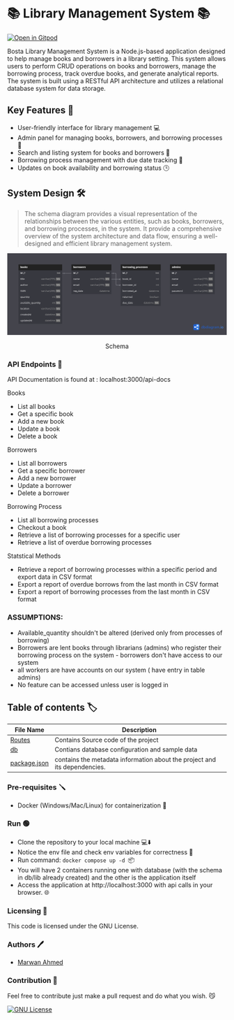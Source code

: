 # 📚 Library Management System 📚

[![Open in Gitpod](https://gitpod.io/button/open-in-gitpod.svg)](https://gitpod.io/#https://github.com/XMaroRadoX/library-managment-backend)

Bosta Library Management System is a Node.js-based application designed to help manage books and borrowers in a library setting. This system allows users to perform CRUD operations on books and borrowers, manage the borrowing process, track overdue books, and generate analytical reports. The system is built using a RESTful API architecture and utilizes a relational database system for data storage.

## Key Features 🔑

- User-friendly interface for library management 💻
- Admin panel for managing books, borrowers, and borrowing processes 🚀
- Search and listing system for books and borrowers 🔎
- Borrowing process management with due date tracking 📅
- Updates on book availability and borrowing status 🕒
  
## System Design 🛠️

> The schema diagram provides a visual representation of the relationships between the various entities, such as books, borrowers, and borrowing processes, in the system. It provide a comprehensive overview of the system architecture and data flow, ensuring a well-designed and efficient library management system.

<p align="center" width="100%">
<img src="docs/data_docs/schema.png">
</p>
<p align="center" width="100%">
Schema
</p>

### API Endpoints 🔌

API Documentation is found at : localhost:3000/api-docs

Books

-  List all books
- Get a specific book
- Add a new book
- Update a book
- Delete a book

Borrowers

-  List all borrowers
- Get a specific borrower
- Add a new borrower
- Update a borrower
- Delete a borrower

Borrowing Process

- List all borrowing processes
- Checkout a book
- Retrieve a list of borrowing processes for a specific user
- Retrieve a list of overdue borrowing processes

Statstical Methods

* Retrieve a report of borrowing processes within a specific period and export data in CSV format
* Export a report of overdue borrows from the last month in CSV format
* Export a report of borrowing processes from the last month in CSV format


### ASSUMPTIONS:

- Available_quantity shouldn't be altered (derived only from processes of borrowing)
- Borrowers are lent books through librarians (admins) who register their borrowing process on the system - borrowers don't have access to our system
- all workers are have accounts on our system ( have entry in table admins)
- No feature can be accessed unless user is logged in

## Table of contents 🏷

| File Name                                                                                   | Description                                                               |
| ------------------------------------------------------------------------------------------- | ------------------------------------------------------------------------- |
| [Routes](https://github.com/XMaroRadoX/library-managment-backend/tree/main/routes)             | Contains Source code of the project                                       |
| [db](https://github.com/XMaroRadoX/library-managment-backend/tree/main/db/lib)                 | Contians database configuration and sample data                           |
| [package.json](https://github.com/XMaroRadoX/library-managment-backend/blob/main/package.json) | contains the metadata information about the project and its dependencies. |

### Pre-requisites :screwdriver:

- Docker (Windows/Mac/Linux) for containerization 🐳

### Run :green_circle:

- Clone the repository to your local machine 💻⬇️
- Notice the env file and check env variables for correctness 📝
- Run command: `docker compose up -d `📦
- You will have 2 containers running one with database (with the schema in db/lib already created) and the other is the application itself
- Access the application at http://localhost:3000 with api calls in your browser. 🌐

### Licensing 📝

This code is licensed under the GNU License.

### Authors 🖊

- [Marwan Ahmed](https://github.com/XMaroRadoX)

### Contribution 🥂

Feel free to contribute just make a pull request and do what you wish. 😼

[![GNU License](https://img.shields.io/badge/license-GNU-blue.svg?style=flat-square)](https://www.gnu.org/licenses/gpl-3.0.html)
